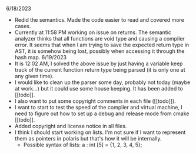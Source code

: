 6/18/2023
- Redid the semantics. Made the code easier to read and covered more cases.
- Currently at 11:58 PM working on issue on returns. The semantic analyzer thinks that all functions are void type and causing a compiler error. It seems that when I am trying to save the expected return type in AST, it is somehow being lost, possibly when accessing it through the hash map. 
6/19/2023
- It is 12:02 AM, I solved the above issue by just having a variable keep track of the current function return type being parsed (it is only one at any given time).
- I would like to clean up the parser some day, probably not today (maybe at work...) but it could use some house keeping. It has been added to [[todo]].
- I also want to put some copyright comments in each file ([[todo]]).
- I want to start to test the speed of the compiler and virtual machine, I need to figure out how to set up a debug and release mode from cmake [[todo]].
- Added copyright and license notice in all files.
- I think I should start working on lists. I'm not sure if I want to represent them as pointers in polaris but that's how it will be internally.
	- Possible syntax of lists: a : int [5] = {1, 2, 3, 4, 5};